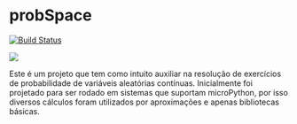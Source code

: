 # probSpace
[![Build Status][travis-image]][travis-url]

![](https://i.imgur.com/DHV5JND.png)

Este é um projeto que tem como intuito auxiliar na resolução de exercícios de probabilidade de variáveis aleatórias contínuas.
Inicialmente foi projetado para ser rodado em sistemas que suportam microPython, por isso diversos cálculos foram utilizados por aproximações e apenas bibliotecas básicas.

[travis-image]: https://img.shields.io/travis/dbader/node-datadog-metrics/master.svg?style=flat-square
[travis-url]: https://travis-ci.org/dbader/node-datadog-metrics


